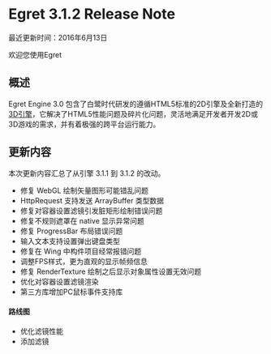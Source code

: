 Egret 3.1.2 Release Note
===============================


最近更新时间：2016年6月13日


欢迎您使用Egret

## 概述

Egret Engine 3.0 包含了白鹭时代研发的遵循HTML5标准的2D引擎及全新打造的[3D引擎](https://github.com/egret-labs/egret-3d)，它解决了HTML5性能问题及碎片化问题，灵活地满足开发者开发2D或3D游戏的需求，并有着极强的跨平台运行能力。

## 更新内容

本次更新内容汇总了从引擎 3.1.1 到 3.1.2 的改动。

* 修复 WebGL 绘制矢量图形可能错乱问题
* HttpRequest 支持发送 ArrayBuffer 类型数据
* 修复对容器设置滤镜引发脏矩形绘制错误问题
* 修复不规则遮罩在 native 显示异常问题
* 修复 ProgressBar 布局错误问题
* 输入文本支持设置弹出键盘类型
* 修复在 Wing 中构件项目经常报错问题
* 调整FPS样式，更为直观的显示帧频信息
* 修复 RenderTexture 绘制之后显示对象属性设置无效问题
* 优化对容器设置滤镜渲染
* 第三方库增加PC鼠标事件支持库


#### 路线图
* 优化滤镜性能
* 添加滤镜